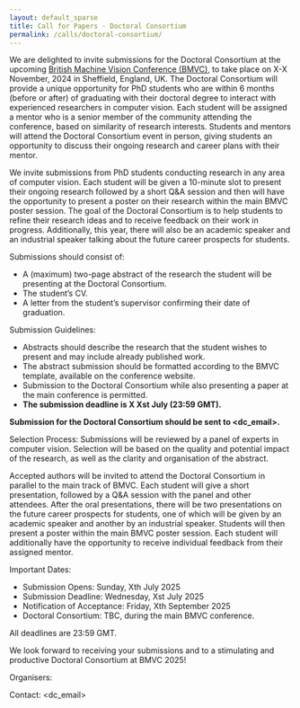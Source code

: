 ```yaml
---
layout: default_sparse
title: Call for Papers - Doctoral Consortium
permalink: /calls/doctoral-consortium/
---
```


We are delighted to invite submissions for the Doctoral Consortium at the upcoming <a href="https://bmvc2024.org">British Machine Vision Conference (BMVC)</a>, to take place on X-X November, 2024 in Sheffield, England, UK. The Doctoral Consortium will provide a unique opportunity for PhD students who are within 6 months (before or after) of graduating with their doctoral degree to interact with experienced researchers in computer vision. Each student will be assigned a mentor who is a senior member of the community attending the conference, based on similarity of research interests. Students and mentors will attend the Doctoral Consortium event in person, giving students an opportunity to discuss their ongoing research and career plans with their mentor.

We invite submissions from PhD students conducting research in any area of computer vision. Each student will be given a 10-minute slot to present their ongoing research followed by a short Q&A session and then will have the opportunity to present a poster on their research within the main BMVC poster session. The goal of the Doctoral Consortium is to help students to refine their research ideas and to receive feedback on their work in progress. Additionally, this year, there will also be an academic speaker and an industrial speaker talking about the future career prospects for students.

Submissions should consist of:

- A (maximum) two-page abstract of the research the student will be presenting at the Doctoral Consortium.
- The student’s CV.
- A letter from the student’s supervisor confirming their date of graduation.

Submission Guidelines:

- Abstracts should describe the research that the student wishes to present and may include already published work.
- The abstract submission should be formatted according to the BMVC template, available on the conference website.
- Submission to the Doctoral Consortium while also presenting a paper at the main conference is permitted.
- **The submission deadline is X Xst July (23:59 GMT).**

<!-- TODO: EMAIL ADDRESS -->
**Submission for the Doctoral Consortium should be sent to <dc_email>.**

Selection Process: Submissions will be reviewed by a panel of experts in computer vision. Selection will be based on the quality and potential impact of the research, as well as the clarity and organisation of the abstract.

Accepted authors will be invited to attend the Doctoral Consortium in parallel to the main track of BMVC. Each student will give a short presentation, followed by a Q&A session with the panel and other attendees. After the oral presentations, there will be two presentations on the future career prospects for students, one of which will be given by an academic speaker and another by an industrial speaker.  Students will then present a poster within the main BMVC poster session. Each student will additionally have the opportunity to receive individual feedback from their assigned mentor.

Important Dates:

- Submission Opens: Sunday, Xth July 2025
- Submission Deadline: Wednesday, Xst July 2025
- Notification of Acceptance: Friday, Xth September 2025
- Doctoral Consortium: TBC, during the main BMVC conference.

All deadlines are 23:59 GMT.

We look forward to receiving your submissions and to a stimulating and productive Doctoral Consortium at BMVC 2025!

<!-- Organisers: Richard Menzies (University of Glasgow), Changrui Chen (University of Warwick) -->
Organisers: 

<!-- TODO: EMAIL ADDRESS -->
Contact: <dc_email>
